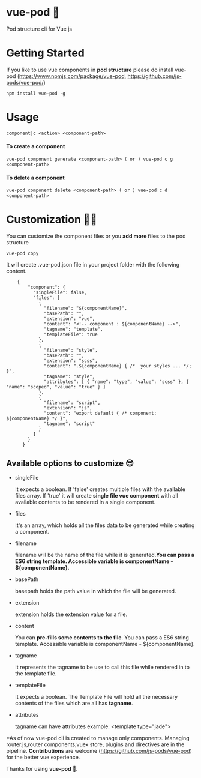 # vue-pod 🤟
Pod structure cli for Vue js

# Getting Started

If you like to use vue components in **pod structure** please do install vue-pod (https://www.npmjs.com/package/vue-pod, https://github.com/js-pods/vue-pod/)

    npm install vue-pod -g


# Usage


    component|c <action> <component-path>


#### To create a component

    vue-pod component generate <component-path> ( or ) vue-pod c g <component-path>

#### To delete a component

    vue-pod component delete <component-path> ( or ) vue-pod c d <component-path>


# Customization 🎉🤟


You can customize the component files or you **add more files** to the pod structure

    vue-pod copy

It will create .vue-pod.json file in your project folder with the following content.

		{
            "component": {
              "singleFile": false,
              "files": [
                {
                  "filename": "${componentName}",
                  "basePath": "",
                  "extension": "vue",
                  "content": "<!-- component : ${componentName} -->",
                  "tagname": "template",
                  "templateFile": true
                },
                {
                  "filename": "style",
                  "basePath": "",
                  "extension": "scss",
                  "content": ".${componentName} { /*  your styles ... */; }",
                  "tagname": "style",
                  "attributes": [ { "name": "type", "value": "scss" }, { "name": "scoped", "value": "true" } ]
                },
                {
                  "filename": "script",
                  "extension": "js",
                  "content": "export default { /* component: ${componentName} */ }",
                  "tagname": "script"
                }
              ]
            }
          }

## Available options to customize 😎

* singleFile

  It expects a boolean. If 'false' creates multiple files with the available files array. If 'true' it will create **single file vue component** with all available contents to be rendered in a single component.

* files

  It's an array, which holds all the files data to be generated while creating a component.

 * filename

   filename will be the name of the file while it is generated.**You can pass a ES6 string template. Accessible variable is componentName - ${componentName}**.

 * basePath

   basepath holds the path value in which the file will be generated.

 * extension

   extension holds the extension value for a file.

 * content

   You can **pre-fills some contents to the file**. You can pass a ES6 string template. Accessible variable is componentName -    ${componentName}.

 * tagname

   It represents the tagname to be use to call this file while rendered in to the template file.

 * templateFile
 
    It expects a boolean. The Template File will hold all the necessary contents of the files which are all has **tagname**.

 * attributes

    tagname can have attributes example: &lt;template type="jade"&gt;


 *As of now vue-pod cli is created to manage only components. Managing router.js,router components,vuex store, plugins and directives are in the pipeline. **Contributions** are welcome (https://github.com/js-pods/vue-pod) for the better vue experience.

 Thanks for using **vue-pod** 🙏.

 

